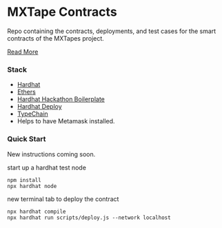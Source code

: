 # MXTape Contracts

Repo containing the contracts, deployments, and test cases for the smart contracts of the MXTapes project.

[Read More](https://docs.google.com/document/d/1dLMGF05rfyAeyf8dHteo8na3bnuXJT_EBJ5eLTB7e-4/edit)

### Stack

- [Hardhat](https://hardhat.org/)
- [Ethers](https://docs.ethers.io/v5/)
- [Hardhat Hackathon Boilerplate](https://github.com/nomiclabs/hardhat-hackathon-boilerplate)
- [Hardhat Deploy](#)
- [TypeChain](#)
- Helps to have Metamask installed.

### Quick Start

New instructions coming soon.

start up a hardhat test node

```
npm install
npx hardhat node
```

new terminal tab to deploy the contract

```
npx hardhat compile
npx hardhat run scripts/deploy.js --network localhost
```
